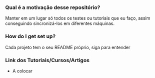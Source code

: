 ### Qual é a motivação desse repositório? ###

Manter em um lugar só todos os testes ou tutoriais que eu faço, assim conseguindo sincronizá-los em diferentes máquinas.

### How do I get set up? ###

Cada projeto tem o seu README próprio, siga para entender 

### Link dos Tutoriais/Cursos/Artigos ###

* A colocar